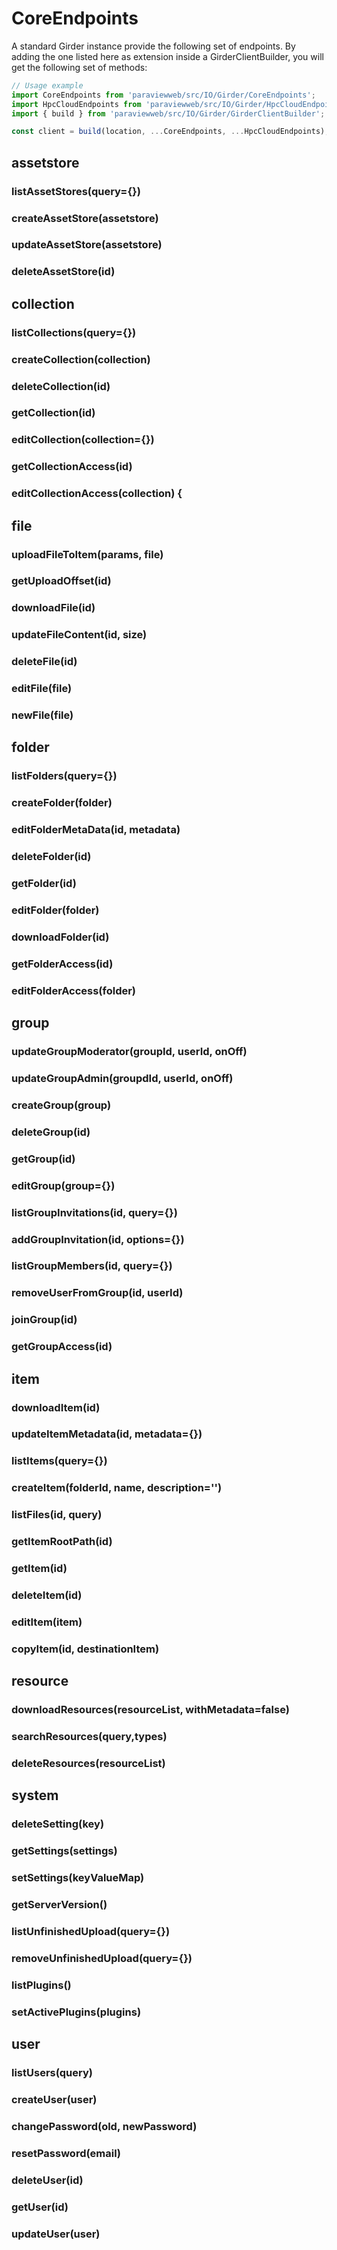 # CoreEndpoints

A standard Girder instance provide the following set of endpoints.
By adding the one listed here as extension inside a GirderClientBuilder,
you will get the following set of methods:

```js
// Usage example
import CoreEndpoints from 'paraviewweb/src/IO/Girder/CoreEndpoints';
import HpcCloudEndpoints from 'paraviewweb/src/IO/Girder/HpcCloudEndpoints';
import { build } from 'paraviewweb/src/IO/Girder/GirderClientBuilder';

const client = build(location, ...CoreEndpoints, ...HpcCloudEndpoints);
```

## assetstore
### listAssetStores(query={})
### createAssetStore(assetstore)
### updateAssetStore(assetstore)
### deleteAssetStore(id)

## collection
### listCollections(query={})
### createCollection(collection)
### deleteCollection(id)
### getCollection(id)
### editCollection(collection={})
### getCollectionAccess(id)
### editCollectionAccess(collection) {

## file
### uploadFileToItem(params, file)
### getUploadOffset(id)
### downloadFile(id)
### updateFileContent(id, size)
### deleteFile(id)
### editFile(file)
### newFile(file)

## folder
### listFolders(query={})
### createFolder(folder)
### editFolderMetaData(id, metadata)
### deleteFolder(id)
### getFolder(id)
### editFolder(folder)
### downloadFolder(id)
### getFolderAccess(id)
### editFolderAccess(folder)

## group
### updateGroupModerator(groupId, userId, onOff)
### updateGroupAdmin(groupdId, userId, onOff)
### createGroup(group)
### deleteGroup(id)
### getGroup(id)
### editGroup(group={})
### listGroupInvitations(id, query={})
### addGroupInvitation(id, options={})
### listGroupMembers(id, query={})
### removeUserFromGroup(id, userId)
### joinGroup(id)
### getGroupAccess(id)

## item
### downloadItem(id)
### updateItemMetadata(id, metadata={})
### listItems(query={})
### createItem(folderId, name, description='')
### listFiles(id, query)
### getItemRootPath(id)
### getItem(id)
### deleteItem(id)
### editItem(item)
### copyItem(id, destinationItem)

## resource
### downloadResources(resourceList, withMetadata=false)
### searchResources(query,types)
### deleteResources(resourceList)

## system
### deleteSetting(key)
### getSettings(settings)
### setSettings(keyValueMap)
### getServerVersion()
### listUnfinishedUpload(query={})
### removeUnfinishedUpload(query={})
### listPlugins()
### setActivePlugins(plugins)

## user
### listUsers(query)
### createUser(user)
### changePassword(old, newPassword)
### resetPassword(email)
### deleteUser(id)
### getUser(id)
### updateUser(user) 
